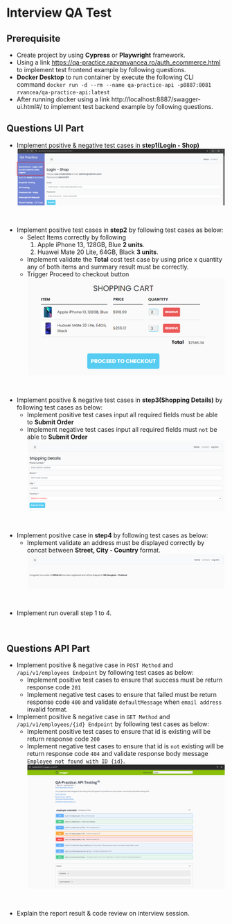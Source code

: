 # Interview QA Test
## Prerequisite

- Create project by using <b>Cypress</b> or <b>Playwright</b> framework.
- Using a link https://qa-practice.razvanvancea.ro/auth_ecommerce.html to implement test frontend example by following questions.
- <b>Docker Desktop</b> to run container by execute the following CLI <br/>
command `docker run -d --rm --name qa-practice-api -p8887:8081 rvancea/qa-practice-api:latest`
- After running docker using a link http://localhost:8887/swagger-ui.html#/ to implement test backend example by following questions.

## Questions UI Part

- Implement positive & negative test cases in <b>step1(Login - Shop)</b>
![Example Users List screen](src/assets/step1.png)

<br/>

- Implement positive test cases in <b>step2</b> by following test cases as below:
  - Select Items correctly by following
    1. Apple iPhone 13, 128GB, Blue <b>2 units</b>.
    2. Huawei Mate 20 Lite, 64GB, Black <b>3 units</b>.      
  - Implement validate the <b>Total</b> cost test case by using price x quantity any of both items and summary result must be correctly.
  - Trigger Proceed to checkout button
  ![Example Users List screen](src/assets/step2_requirement.png)

<br/>

- Implement positive & negative test cases in <b>step3(Shopping Details)</b> by following test cases as below:
  - Implement positive test cases input all required fields must be able to <b>Submit Order</b>
  - Implement negative test cases input all required fields must `not` be able to <b>Submit Order</b>
    ![Example Users List screen](src/assets/step3.png)

<br/>

- Implement positive case in <b>step4</b> by following test cases as below:
  - Implement validate an address must be displayed correctly by concat between <b>Street, City - Country</b> format.
    ![Example Users List screen](src/assets/step4.png)

<br/>

- Implement run overall step 1 to 4.

<br/>

## Questions API Part

- Implement positive & negative case in `POST Method` and `/api/v1/employees Endpoint` by following test cases as below:
  - Implement positive test cases to ensure that success must be return response code `201`
  - Implement negative test cases to ensure that failed must be return response code `400` and validate `defaultMessage` when `email address` invalid format.
- Implement positive & negative case in `GET Method` and `/api/v1/employees/{id} Endpoint` by following test cases as below:
  - Implement positive test cases to ensure that id is existing will be return response code `200`
  - Implement negative test cases to ensure that id is `not` existing will be return response code `404` and validate response body message `Employee not found with ID {id}`.
    ![Example Users List screen](src/assets/api_swagger.png)

<br/>

- Explain the report result & code review on interview session.